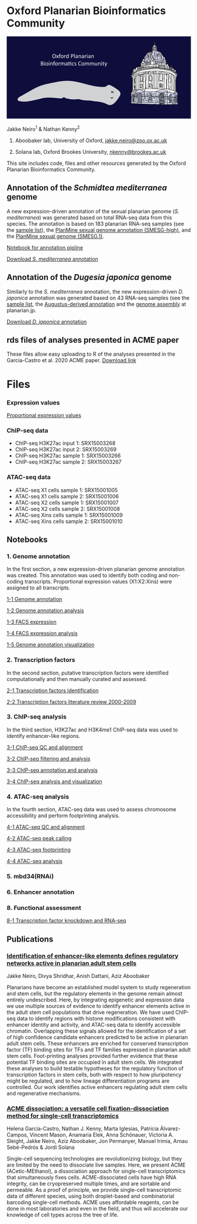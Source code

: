 # Oxford Planarian Bioinformatics Community

<img src="Asset 6OxfordPlanarian.png" alt="hi" class="inline"/>

Jakke Neiro<sup>1</sup> & Nathan Kenny<sup>2</sup>

1. Aboobaker lab, University of Oxford, <jakke.neiro@zoo.ox.ac.uk>

2. Solana lab, Oxford Brookes University, <nkenny@brookes.ac.uk>

This site includes code, files and other resources generated by the Oxford Planarian Bioinformatics Community.

## Annotation of the *Schmidtea mediterranea* genome
A new expression-driven annotation of the sexual planarian genome (*S. mediterranea*) was generated based on total RNA-seq data from this species. The annotation is based on 183 planarian RNA-seq samples (see the [sample list](https://github.com/jakke-neiro/Oxplatys/blob/gh-pages/Smed_annotation.list)), the [PlanMine sexual genome annotation (SMESG-high)](http://planmine.mpi-cbg.de/planmine/aspect.do?name=Gene%20Predictions), and the [PlanMine sexual genome (SMESG.1)](http://planmine.mpi-cbg.de/planmine/aspect.do?name=Genomes). 

[Notebook for annotation pipline](https://github.com/jakke-neiro/Oxplatys/blob/gh-pages/Annotation_Smed.ipynb)

[Download *S. mediterranea* annotation](https://github.com/jakke-neiro/Oxplatys/raw/gh-pages/Schmidtea_mediterranea_Oxford_v1.gtf.zip)

## Annotation of the *Dugesia japonica* genome
Similarly to the *S. mediterranea* annotation, the new expression-driven *D. japonica* annotation was generated based on 43 RNA-seq samples (see the [sample list](https://github.com/jakke-neiro/oxplatys/blob/gh-pages/Djap_annotation.list), the [Augustus-derived annotation](http://planarian.jp/index.html) and the [genome assembly](http://planarian.jp/index.html) at planarian.jp.  

[Download *D. japonica* annotation](https://github.com/jakke-neiro/Oxplatys/raw/gh-pages/Dugesia_japonica_Oxford_v1.gtf.zip)

## rds files of analyses presented in ACME paper
These files allow easy uploading to R of the analyses presented in the García-Castro et al. 2020 ACME paper.
[Download link](https://doi.org/10.6084/m9.figshare.13614605)

# Files
### Expression values
[Proportional expression values](https://github.com/jakke-neiro/Oxplatys/raw/gh-pages/FACS_prop.csv.gz)

### ChIP-seq data
* ChIP-seq H3K27ac input 1: SRX15003268
* ChIP-seq H3K27ac input 2: SRX15003269
* ChIP-seq H3K27ac sample 1: SRX15003266
* ChIP-seq H3K27ac sample 2: SRX15003267

### ATAC-seq data
* ATAC-seq X1 cells sample 1: SRX15001005
* ATAC-seq X1 cells sample 2: SRX15001006
* ATAC-seq X2 cells sample 1: SRX15001007
* ATAC-seq X2 cells sample 2: SRX15001008
* ATAC-seq Xins cells sample 1: SRX15001009
* ATAC-seq Xins cells sample 2: SRX15001010

## Notebooks
### 1. Genome annotation
In the first section, a new expression-driven planarian genome annotation was created. This annotation was used to identify both coding and non-coding transcripts. Proportional expression values (X1:X2:Xins) were assigned to all transcripts.

[1-1 Genome annotation](https://github.com/jakke-neiro/Oxplatys/blob/gh-pages/notebooks/1-1-Genomeannotation.ipynb)

[1-2 Genome annotation analysis](https://github.com/jakke-neiro/Oxplatys/blob/gh-pages/notebooks/1-2-Genome-annotation-analysis.ipynb)

[1-3 FACS expression](https://github.com/jakke-neiro/Oxplatys/blob/gh-pages/notebooks/1-3-FACSexpression.ipynb)

[1-4 FACS expression analysis](https://github.com/jakke-neiro/Oxplatys/blob/gh-pages/notebooks/1-4-FACSexpression-R.ipynb)

[1-5 Genome annotation visualization](https://github.com/jakke-neiro/Oxplatys/blob/gh-pages/notebooks/1-5-Genome-annotation-analysis-R.ipynb)

### 2. Transcription factors
In the second section, putative transcription factors were identified computationally and then manually curated and assessed.  

[2-1 Transcription factors identification](https://github.com/jakke-neiro/Oxplatys/blob/gh-pages/notebooks/2-1-Transcription-factors-identification.ipynb)

[2-2 Transcription factors literature review 2000-2009](https://github.com/jakke-neiro/Oxplatys/blob/gh-pages/notebooks/2-2-Transcription-factors-literature-2000-2009.ipynb)

### 3. ChIP-seq analysis
In the third section, H3K27ac and H3K4me1 ChIP-seq data was used to identify enhancer-like regions.

[3-1 ChIP-seq QC and alignment](https://github.com/jakke-neiro/Oxplatys/blob/gh-pages/notebooks/3-1-ChIP-QCAlignment.ipynb)

[3-2 ChIP-seq filtering and analysis](https://github.com/jakke-neiro/Oxplatys/blob/gh-pages/notebooks/3-2-ChIP-FilteringAnalysis.ipynb)

[3-3 ChIP-seq annotation and analysis](https://github.com/jakke-neiro/Oxplatys/blob/gh-pages/notebooks/3-3-ChIPAnnotationAnalysis.ipynb)

[3-4 ChIP-seq analysis and visualization](https://github.com/jakke-neiro/Oxplatys/blob/gh-pages/notebooks/3-4-ChIP-Analysis-R.ipynb)

### 4. ATAC-seq analysis
In the fourth section, ATAC-seq data was used to assess chromosome accessibility and perform footprinting analysis. 

[4-1 ATAC-seq QC and alignment](https://github.com/jakke-neiro/Oxplatys/blob/gh-pages/notebooks/4-1-ATAC-QCAlign.ipynb)

[4-2 ATAC-seq peak calling](https://github.com/jakke-neiro/Oxplatys/blob/gh-pages/notebooks/4-2-ATAC-PeakCoverage.ipynb)

[4-3 ATAC-seq footprinting](https://github.com/jakke-neiro/Oxplatys/blob/gh-pages/notebooks/4-3-ATAC-footprinting.ipynb)

[4-4 ATAC-seq analysis](https://github.com/jakke-neiro/Oxplatys/blob/gh-pages/notebooks/4-4-ATACAnalysis.ipynb)

### 5. mbd34(RNAi)

### 6. Enhancer annotation

### 8. Functional assessment

[8-1 Transcription factor knockdown and RNA-seq](https://github.com/jakke-neiro/Oxplatys/blob/gh-pages/notebooks/8-1-TF-RNAseq.ipynb)



## Publications
### [Identification of enhancer-like elements defines regulatory networks active in planarian adult stem cells](https://www.biorxiv.org/content/10.1101/2022.02.03.479047v1)
Jakke Neiro, Divya Shridhar, Anish Dattani, Aziz Aboobaker

Planarians have become an established model system to study regeneration and stem cells, but the regulatory elements in the genome remain almost entirely undescribed. Here, by integrating epigenetic and expression data we use multiple sources of evidence to identify enhancer elements active in the adult stem cell populations that drive regeneration. We have used ChIP-seq data to identify regions with histone modifications consistent with enhancer identity and activity, and ATAC-seq data to identify accessible chromatin. Overlapping these signals allowed for the identification of a set of high confidence candidate enhancers predicted to be active in planarian adult stem cells. These enhancers are enriched for conserved transcription factor (TF) binding sites for TFs and TF families expressed in planarian adult stem cells. Foot-printing analyses provided further evidence that these potential TF binding sites are occupied in adult stem cells. We integrated these analyses to build testable hypotheses for the regulatory function of transcription factors in stem cells, both with respect to how pluripotency might be regulated, and to how lineage differentiation programs are controlled. Our work identifies active enhancers regulating adult stem cells and regenerative mechanisms.

### [ACME dissociation: a versatile cell fixation-dissociation method for single-cell transcriptomics](https://genomebiology.biomedcentral.com/articles/10.1186/s13059-021-02302-5)
Helena García-Castro, Nathan J. Kenny, Marta Iglesias, Patricia Álvarez-Campos, Vincent Mason, Anamaria Elek, Anna Schönauer, Victoria A. Sleight, Jakke Neiro, Aziz Aboobaker, Jon Permanyer, Manuel Irimia, Arnau Sebé-Pedrós & Jordi Solana

Single-cell sequencing technologies are revolutionizing biology, but they are limited by the need to dissociate live samples. Here, we present ACME (ACetic-MEthanol), a dissociation approach for single-cell transcriptomics that simultaneously fixes cells. ACME-dissociated cells have high RNA integrity, can be cryopreserved multiple times, and are sortable and permeable. As a proof of principle, we provide single-cell transcriptomic data of different species, using both droplet-based and combinatorial barcoding single-cell methods. ACME uses affordable reagents, can be done in most laboratories and even in the field, and thus will accelerate our knowledge of cell types across the tree of life.



